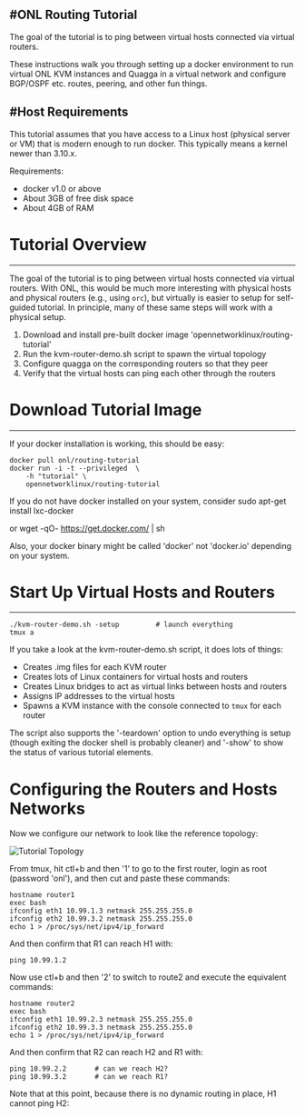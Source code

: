 #ONL Routing Tutorial
-------------------------------------------------

The goal of the tutorial is to ping between virtual hosts connected via
virtual routers.

These instructions walk you through setting up a docker environment to
run virtual ONL KVM instances and Quagga in a virtual network and 
configure BGP/OSPF etc. routes, peering, and other fun things.


#Host Requirements
-------------------------------------------------

This tutorial assumes that you have access to a Linux host (physical
server or VM) that is modern enough to run docker.  This typically means
a kernel newer than 3.10.x.

Requirements:
- docker v1.0 or above 
- About 3GB of free disk space
- About 4GB of RAM


# Tutorial Overview
-------------------------------------------------

The goal of the tutorial is to ping between virtual hosts connected via
virtual routers.  With ONL, this would be much more interesting with 
physical hosts and physical routers (e.g., using `orc`), but virtually is
easier to setup for self-guided tutorial.  In principle, many of these same
steps will work with a physical setup.

1. Download and install pre-built docker image 'opennetworklinux/routing-tutorial'
2. Run the kvm-router-demo.sh script to spawn the virtual topology
3. Configure quagga on the corresponding routers so that they peer
4. Verify that the virtual hosts can ping each other through the routers


# Download Tutorial Image
-------------------------------------------------

If your docker installation is working, this should be easy:

    docker pull onl/routing-tutorial
    docker run -i -t --privileged  \
        -h "tutorial" \
        opennetworklinux/routing-tutorial 

If you do not have docker installed on your system, consider
    sudo apt-get install lxc-docker

or
    wget -qO- https://get.docker.com/ | sh

Also, your docker binary might be called 'docker' not 'docker.io'
depending on your system. 



# Start Up Virtual Hosts and Routers
-------------------------------------------------

    ./kvm-router-demo.sh -setup         # launch everything
    tmux a 
    
If you take a look at the kvm-router-demo.sh script, it does lots
of things:

* Creates .img files for each KVM router
* Creates lots of Linux containers for virtual hosts and routers
* Creates Linux bridges to act as virtual links between hosts and routers
* Assigns IP addresses to the virtual hosts
* Spawns a KVM instance with the console connected to `tmux` for each router

The script also supports the '-teardown' option to undo everything is setup (though
exiting the docker shell is probably cleaner) and '-show' to show the status
of various tutorial elements.


# Configuring the Routers and Hosts Networks

Now we configure our network to look like the reference topology:

![Tutorial Topology](https://github.com/opennetworklinux/ONL/tools/docker.tutorial/topology.png "Tutorial Topology")


From tmux, hit ctl+b and then '1' to go to the first router, login as root
(password 'onl'), and then cut and paste these commands:

    hostname router1
    exec bash
    ifconfig eth1 10.99.1.3 netmask 255.255.255.0
    ifconfig eth2 10.99.3.2 netmask 255.255.255.0
    echo 1 > /proc/sys/net/ipv4/ip_forward

And then confirm that R1 can reach H1 with:
    
    ping 10.99.1.2

Now use ctl+b and then '2' to switch to route2 and execute the equivalent commands:

    hostname router2
    exec bash
    ifconfig eth1 10.99.2.3 netmask 255.255.255.0
    ifconfig eth2 10.99.3.3 netmask 255.255.255.0
    echo 1 > /proc/sys/net/ipv4/ip_forward

And then confirm that R2 can reach H2 and R1 with:
    
    ping 10.99.2.2       # can we reach H2?
    ping 10.99.3.2       # can we reach R1?

Note that at this point, because there is no dynamic routing in place, H1 cannot ping H2:




